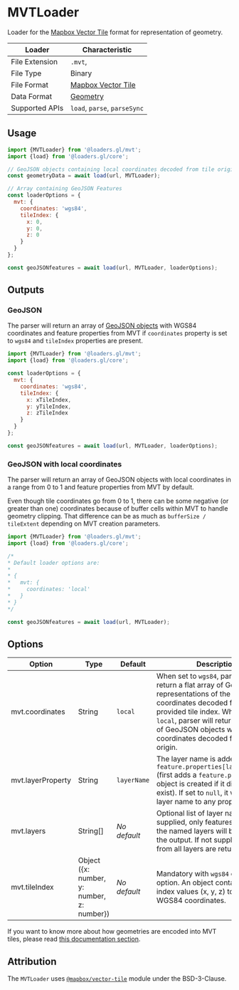 # MVTLoader

Loader for the [Mapbox Vector Tile](https://docs.mapbox.com/vector-tiles/specification/) format for representation of geometry.

| Loader         | Characteristic                                                            |
| -------------- | ------------------------------------------------------------------------- |
| File Extension | `.mvt`,                                                                   |
| File Type      | Binary                                                                    |
| File Format    | [Mapbox Vector Tile](https://docs.mapbox.com/vector-tiles/specification/) |
| Data Format    | [Geometry](/docs/specifications/category-gis)                             |
| Supported APIs | `load`, `parse`, `parseSync`                                              |

## Usage

```js
import {MVTLoader} from '@loaders.gl/mvt';
import {load} from '@loaders.gl/core';

// GeoJSON objects containing local coordinates decoded from tile origin to a range of [0 - (bufferSize / tileExtent), 1 + (bufferSize / tileExtent)]
const geometryData = await load(url, MVTLoader);

// Array containing GeoJSON Features
const loaderOptions = {
  mvt: {
    coordinates: 'wgs84',
    tileIndex: {
      x: 0,
      y: 0,
      z: 0
    }
  }
};

const geoJSONfeatures = await load(url, MVTLoader, loaderOptions);
```

## Outputs

### GeoJSON

The parser will return an array of [GeoJSON objects](https://tools.ietf.org/html/rfc7946) with WGS84 coordinates and feature properties from MVT if `coordinates` property is set to `wgs84` and `tileIndex` properties are present.

```js
import {MVTLoader} from '@loaders.gl/mvt';
import {load} from '@loaders.gl/core';

const loaderOptions = {
  mvt: {
    coordinates: 'wgs84',
    tileIndex: {
      x: xTileIndex,
      y: yTileIndex,
      z: zTileIndex
    }
  }
};

const geoJSONfeatures = await load(url, MVTLoader, loaderOptions);
```

### GeoJSON with local coordinates

The parser will return an array of GeoJSON objects with local coordinates in a range from 0 to 1 and feature properties from MVT by default.

Even though tile coordinates go from 0 to 1, there can be some negative (or greater than one) coordinates because of buffer cells within MVT to handle geometry clipping. That difference can be as much as `bufferSize / tileExtent` depending on MVT creation parameters.

```js
import {MVTLoader} from '@loaders.gl/mvt';
import {load} from '@loaders.gl/core';

/*
* Default loader options are:
*
* {
*   mvt: {
*     coordinates: 'local'
*   }
* }
*/

const geoJSONfeatures = await load(url, MVTLoader);
```

## Options

| Option            | Type                                       | Default      | Description                                                                                                                                                                                                                                                                 |
| ----------------- | ------------------------------------------ | ------------ | --------------------------------------------------------------------------------------------------------------------------------------------------------------------------------------------------------------------------------------------------------------------------- |
| mvt.coordinates   | String                                     | `local`      | When set to `wgs84`, parser will return a flat array of GeoJSON representations of the features with coordinates decoded from provided tile index. When set to `local`, parser will return a flat array of GeoJSON objects with local coordinates decoded from tile origin. |
| mvt.layerProperty | String                                     | `layerName`  | The layer name is added to `feature.properties[layerProperty]` (first adds a `feature.property` object is created if it did not already exist). If set to `null`, it won't add layer name to any property.                                                                  |
| mvt.layers        | String[]                                   | _No default_ | Optional list of layer names. If supplied, only features belonging to the named layers will be included in the output. If not supplied, features from all layers are returned.                                                                                              |
| mvt.tileIndex     | Object ({x: number, y: number, z: number}) | _No default_ | Mandatory with `wgs84` coordinates option. An object containing tile index values (x, y, z) to decode WGS84 coordinates.                                                                                                                                                    |

If you want to know more about how geometries are encoded into MVT tiles, please read [this documentation section](https://docs.mapbox.com/vector-tiles/specification/#encoding-geometry).

## Attribution

The `MVTLoader` uses [`@mapbox/vector-tile`](https://github.com/mapbox/vector-tile-js) module under the BSD-3-Clause.
